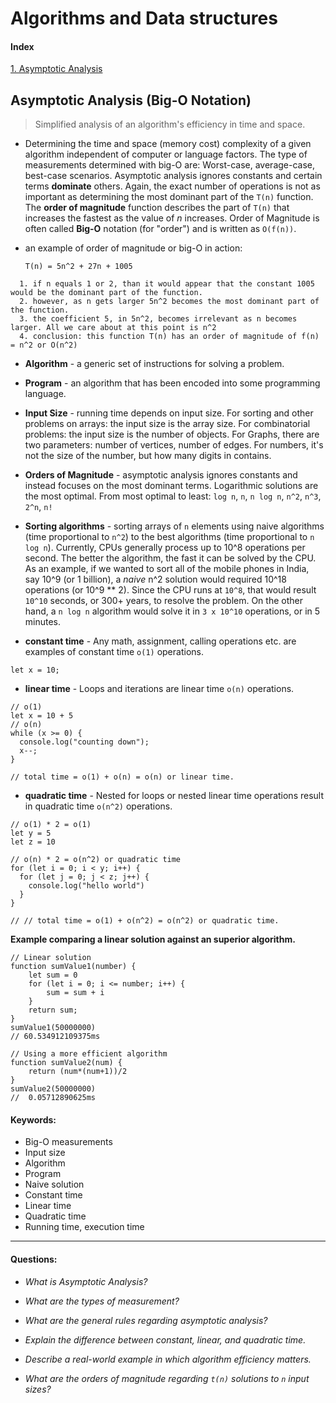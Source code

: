 # Algorithms and Data structures

#### Index

[1. Asymptotic Analysis](<#asymptotic-analysis-(Big-O-Notation)>)

## Asymptotic Analysis (Big-O Notation)

> Simplified analysis of an algorithm's efficiency in time and space.

- Determining the time and space (memory cost) complexity of a given algorithm independent of computer or language factors. The type of measurements determined with big-O are: Worst-case, average-case, best-case scenarios. Asymptotic analysis ignores constants and certain terms **dominate** others. Again, the exact number of operations is not as important as determining the most dominant part of the `T(n)` function. The **order of magnitude** function describes the part of `T(n)` that increases the fastest as the value of _n_ increases. Order of Magnitude is often called **Big-O** notation (for "order") and is written as `O(f(n))`.

- an example of order of magnitude or big-O in action:

  `T(n) = 5n^2 + 27n + 1005`

```
  1. if n equals 1 or 2, than it would appear that the constant 1005 would be the dominant part of the function.
  2. however, as n gets larger 5n^2 becomes the most dominant part of the function.
  3. the coefficient 5, in 5n^2, becomes irrelevant as n becomes larger. All we care about at this point is n^2
  4. conclusion: this function T(n) has an order of magnitude of f(n) = n^2 or O(n^2)
```

- **Algorithm** - a generic set of instructions for solving a problem.

- **Program** - an algorithm that has been encoded into some programming language.

- **Input Size** - running time depends on input size. For sorting and other problems on arrays: the input size is the array size. For combinatorial problems: the input size is the number of objects. For Graphs, there are two parameters: number of vertices, number of edges. For numbers, it's not the size of the number, but how many digits in contains.

- **Orders of Magnitude** - asymptotic analysis ignores constants and instead focuses on the most dominant terms. Logarithmic solutions are the most optimal. From most optimal to least: `log n`, `n`, `n log n`, `n^2`, `n^3`, `2^n`, `n!`

- **Sorting algorithms** - sorting arrays of `n` elements using naive algorithms (time proportional to `n^2`) to the best algorithms (time proportional to `n log n`). Currently, CPUs generally process up to 10^8 operations per second. The better the algorithm, the fast it can be solved by the CPU. As an example, if we wanted to sort all of the mobile phones in India, say 10^9 (or 1 billion), a _naive_ n^2 solution would required 10^18 operations (or 10^9 \*\* 2). Since the CPU runs at `10^8`, that would result `10^10` seconds, or 300+ years, to resolve the problem. On the other hand, a `n log n` algorithm would solve it in `3 x 10^10` operations, or in 5 minutes.

- **constant time** - Any math, assignment, calling operations etc. are examples of constant time `o(1)` operations.

```
let x = 10;
```

- **linear time** - Loops and iterations are linear time `o(n)` operations.

```
// o(1)
let x = 10 + 5
// o(n)
while (x >= 0) {
  console.log("counting down");
  x--;
}

// total time = o(1) + o(n) = o(n) or linear time.
```

- **quadratic time** - Nested for loops or nested linear time operations result in quadratic time `o(n^2)` operations.

```
// o(1) * 2 = o(1)
let y = 5
let z = 10

// o(n) * 2 = o(n^2) or quadratic time
for (let i = 0; i < y; i++) {
  for (let j = 0; j < z; j++) {
    console.log("hello world")
  }
}

// // total time = o(1) + o(n^2) = o(n^2) or quadratic time.
```

**Example comparing a linear solution against an superior algorithm.**

```
// Linear solution
function sumValue1(number) {
    let sum = 0
    for (let i = 0; i <= number; i++) {
        sum = sum + i
    }
    return sum;
}
sumValue1(50000000)
// 60.534912109375ms

// Using a more efficient algorithm
function sumValue2(num) {
	return (num*(num+1))/2
}
sumValue2(50000000)
//  0.05712890625ms
```

#### Keywords:

- Big-O measurements
- Input size
- Algorithm
- Program
- Naive solution
- Constant time
- Linear time
- Quadratic time
- Running time, execution time

---

#### Questions:

- _What is Asymptotic Analysis?_

- _What are the types of measurement?_

- _What are the general rules regarding asymptotic analysis?_

- _Explain the difference between constant, linear, and quadratic time._

- _Describe a real-world example in which algorithm efficiency matters._

- _What are the orders of magnitude regarding `t(n)` solutions to `n` input sizes?_
